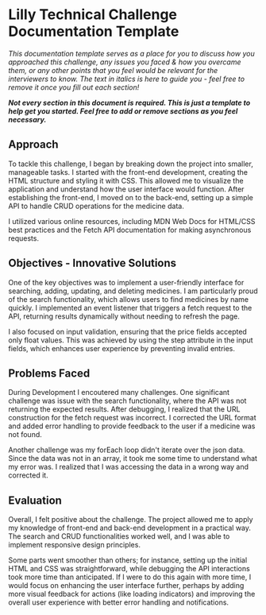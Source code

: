 # Lilly Technical Challenge Documentation Template

*This documentation template serves as a place for you to discuss how you approached this challenge, any issues you faced & how you overcame them, or any other points that you feel would be relevant for the interviewers to know. The text in italics is here to guide you - feel free to remove it once you fill out each section!*

***Not every section in this document is required. This is just a template to help get you started. Feel free to add or remove sections as you feel necessary.***

## Approach
To tackle this challenge, I began by breaking down the project into smaller, manageable tasks. I started with the front-end development, creating the HTML structure and styling it with CSS. This allowed me to visualize the application and understand how the user interface would function. After establishing the front-end, I moved on to the back-end, setting up a simple API to handle CRUD operations for the medicine data.

I utilized various online resources, including MDN Web Docs for HTML/CSS best practices and the Fetch API documentation for making asynchronous requests.

## Objectives - Innovative Solutions
One of the key objectives was to implement a user-friendly interface for searching, adding, updating, and deleting medicines. I am particularly proud of the search functionality, which allows users to find medicines by name quickly. I implemented an event listener that triggers a fetch request to the API, returning results dynamically without needing to refresh the page.

I also focused on input validation, ensuring that the price fields accepted only float values. This was achieved by using the step attribute in the input fields, which enhances user experience by preventing invalid entries.
## Problems Faced
During Development I encoutered many challenges. One significant challenge was issue with the search functionality, where the API was not returning the expected results. After debugging, I realized that the URL construction for the fetch request was incorrect. I corrected the URL format and added error handling to provide feedback to the user if a medicine was not found.

Another challenge was my forEach loop didn't iterate over the json data. Since the data was not in an array, it took me some time to understand what my error was. I realized that I was accessing the data in a wrong way and corrected it.
## Evaluation
Overall, I felt positive about the challenge. The project allowed me to apply my knowledge of front-end and back-end development in a practical way. The search and CRUD functionalities worked well, and I was able to implement responsive design principles.

Some parts went smoother than others; for instance, setting up the initial HTML and CSS was straightforward, while debugging the API interactions took more time than anticipated. If I were to do this again with more time, I would focus on enhancing the user interface further, perhaps by adding more visual feedback for actions (like loading indicators) and improving the overall user experience with better error handling and notifications.